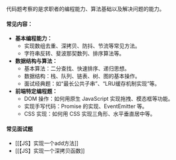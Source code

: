代码题考察的是求职者的编程能力、算法基础以及解决问题的能力。
#### 常见内容：

- **基本编程能力：**
    - 实现数组去重、深拷贝、防抖、节流等常见方法。
    - 字符串反转、斐波那契数列、排序算法等。
- **数据结构与算法：**
    - 基本算法：二分查找、快速排序、递归思想。
    - 数据结构：栈、队列、链表、树、图的基本操作。
    - 面试经典题：如“最长公共子串”、“LRU缓存机制实现”等。
- **前端特定编程题：**
    - DOM 操作：如何用原生 JavaScript 实现拖拽、模态框等功能。
    - 实现手写代码：Promise 的实现、EventEmitter 等。
    - CSS 实现：如何用 CSS 实现三角形、水平垂直居中等。
#### 常见面试题
- [[【JS】实现一个add方法]]
- [[【JS】实现一个深拷贝函数]]
